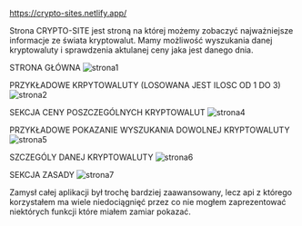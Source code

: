 https://crypto-sites.netlify.app/

Strona CRYPTO-SITE jest stroną na której możemy zobaczyć najważniejsze informacje ze świata kryptowalut. 
Mamy możliwość wyszukania danej kryptowaluty i sprawdzenia aktulanej ceny jaka jest danego dnia.


STRONA GŁÓWNA
![strona1](https://github.com/Pum2A/crypto-site/assets/95776599/d5439255-ba9f-4523-a517-dff54160ae94)


PRZYKŁADOWE KRPYTOWALUTY (LOSOWANA JEST ILOSC OD 1 DO 3)
![strona2](https://github.com/Pum2A/crypto-site/assets/95776599/23ca11fd-c704-4f03-9e1a-9b05ef8086eb)


SEKCJA CENY POSZCZEGÓLNYCH KRYPTOWALUT
![strona4](https://github.com/Pum2A/crypto-site/assets/95776599/5fb43335-65f0-4d48-b92e-3af70a6832da)

PRZYKŁADOWE POKAZANIE WYSZUKANIA DOWOLNEJ KRYPTOWALUTY
![strona5](https://github.com/Pum2A/crypto-site/assets/95776599/8d7cc809-19d6-4535-844a-9d2e96841688)

SZCZEGÓLY DANEJ KRYPTOWALUTY
![strona6](https://github.com/Pum2A/crypto-site/assets/95776599/1a7684aa-6570-4370-aba9-5e8795d51886)

SEKCJA ZASADY
![strona7](https://github.com/Pum2A/crypto-site/assets/95776599/24c4487a-626c-421a-a821-0652e18edb15)

Zamysł całej aplikacji był trochę bardziej zaawansowany, lecz api z którego korzystałem ma wiele niedociągnięć przez co nie mogłem zaprezentować niektórych funkcji które miałem zamiar pokazać.




